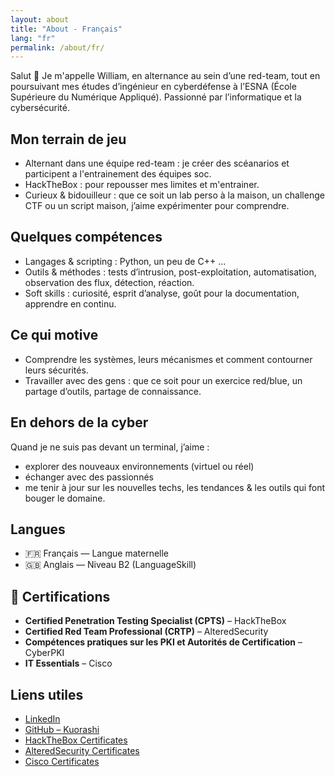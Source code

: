 ```yaml
---
layout: about
title: "About - Français"
lang: "fr"
permalink: /about/fr/
---
```


Salut 👋
Je m'appelle William, en alternance au sein d’une red-team, tout en poursuivant mes études d’ingénieur en cyberdéfense à l’ESNA (École Supérieure du Numérique Appliqué).
Passionné par l’informatique et la cybersécurité.

## Mon terrain de jeu
- Alternant dans une équipe red-team : je créer des scéanarios et participent a l'entrainement des équipes soc.
- HackTheBox : pour repousser mes limites et m'entrainer.
- Curieux & bidouilleur : que ce soit un lab perso à la maison, un challenge CTF ou un script maison, j’aime expérimenter pour comprendre.


## Quelques compétences
- Langages & scripting : Python, un peu de C++ …
- Outils & méthodes : tests d’intrusion, post-exploitation, automatisation, observation des flux, détection, réaction.
- Soft skills : curiosité, esprit d’analyse, goût pour la documentation, apprendre en continu.

## Ce qui motive
- Comprendre les systèmes, leurs mécanismes et comment contourner leurs sécurités. 
- Travailler avec des gens : que ce soit pour un exercice red/blue, un partage d’outils, partage de connaissance.

## En dehors de la cyber
Quand je ne suis pas devant un terminal, j’aime :
- explorer des nouveaux environnements (virtuel ou réel)
- échanger avec des passionnés
- me tenir à jour sur les nouvelles techs, les tendances & les outils qui font bouger le domaine.

## Langues

- 🇫🇷 Français — Langue maternelle
- 🇬🇧 Anglais — Niveau B2 (LanguageSkill)

## 📜 Certifications

- **Certified Penetration Testing Specialist (CPTS)** – HackTheBox
- **Certified Red Team Professional (CRTP)** – AlteredSecurity
- **Compétences pratiques sur les PKI et Autorités de Certification** – CyberPKI
- **IT Essentials** – Cisco

## Liens utiles
- [LinkedIn](https://www.linkedin.com/in/william-n-a45128216/)
- [GitHub – Kuorashi](https://github.com/Kuorashi/Evill-SSP)
- [HackTheBox Certificates](https://www.hackthebox.com/certificates)
- [AlteredSecurity Certificates](https://www.credential.net/6fd34bf3-b8f7-4cca-a0a0-8a31cafcb77c)
- [Cisco Certificates](https://www.credly.com/badges/c755bb18-23ac-4ea2-b9f5-e6f064b03cd2/linked_in_profile)

